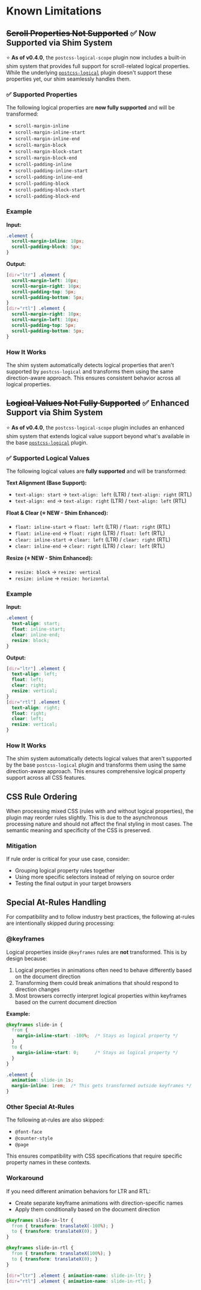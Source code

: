 # Known Limitations

## ~~Scroll Properties Not Supported~~ ✅ Now Supported via Shim System

⭐ **As of v0.4.0**, the `postcss-logical-scope` plugin now includes a built-in shim system that provides full support for scroll-related logical properties. While the underlying [`postcss-logical`](https://github.com/csstools/postcss-logical) plugin doesn't support these properties yet, our shim seamlessly handles them.

### ✅ Supported Properties

The following logical properties are **now fully supported** and will be transformed:

- `scroll-margin-inline`
- `scroll-margin-inline-start` 
- `scroll-margin-inline-end`
- `scroll-margin-block`
- `scroll-margin-block-start`
- `scroll-margin-block-end`
- `scroll-padding-inline`
- `scroll-padding-inline-start`
- `scroll-padding-inline-end`
- `scroll-padding-block`
- `scroll-padding-block-start`
- `scroll-padding-block-end`

### Example

**Input:**
```css
.element {
  scroll-margin-inline: 10px;
  scroll-padding-block: 5px;
}
```

**Output:**
```css
[dir="ltr"] .element {
  scroll-margin-left: 10px;
  scroll-margin-right: 10px;
  scroll-padding-top: 5px;
  scroll-padding-bottom: 5px;
}
[dir="rtl"] .element {
  scroll-margin-right: 10px;
  scroll-margin-left: 10px;
  scroll-padding-top: 5px;
  scroll-padding-bottom: 5px;
}
```

### How It Works

The shim system automatically detects logical properties that aren't supported by `postcss-logical` and transforms them using the same direction-aware approach. This ensures consistent behavior across all logical properties.

## ~~Logical Values Not Fully Supported~~ ✅ Enhanced Support via Shim System

⭐ **As of v0.4.0**, the `postcss-logical-scope` plugin includes an enhanced shim system that extends logical value support beyond what's available in the base [`postcss-logical`](https://github.com/csstools/postcss-logical) plugin.

### ✅ Supported Logical Values

The following logical values are **fully supported** and will be transformed:

**Text Alignment (Base Support):**
- `text-align: start` → `text-align: left` (LTR) / `text-align: right` (RTL)
- `text-align: end` → `text-align: right` (LTR) / `text-align: left` (RTL)

**Float & Clear (⭐ NEW - Shim Enhanced):**
- `float: inline-start` → `float: left` (LTR) / `float: right` (RTL)
- `float: inline-end` → `float: right` (LTR) / `float: left` (RTL)
- `clear: inline-start` → `clear: left` (LTR) / `clear: right` (RTL)
- `clear: inline-end` → `clear: right` (LTR) / `clear: left` (RTL)

**Resize (⭐ NEW - Shim Enhanced):**
- `resize: block` → `resize: vertical`
- `resize: inline` → `resize: horizontal`

### Example

**Input:**
```css
.element {
  text-align: start;
  float: inline-start;
  clear: inline-end;
  resize: block;
}
```

**Output:**
```css
[dir="ltr"] .element {
  text-align: left;
  float: left;
  clear: right;
  resize: vertical;
}
[dir="rtl"] .element {
  text-align: right;
  float: right;
  clear: left;
  resize: vertical;
}
```

### How It Works

The shim system automatically detects logical values that aren't supported by the base `postcss-logical` plugin and transforms them using the same direction-aware approach. This ensures comprehensive logical property support across all CSS features.

## CSS Rule Ordering

When processing mixed CSS (rules with and without logical properties), the plugin may reorder rules slightly. This is due to the asynchronous processing nature and should not affect the final styling in most cases. The semantic meaning and specificity of the CSS is preserved.

### Mitigation

If rule order is critical for your use case, consider:
- Grouping logical property rules together
- Using more specific selectors instead of relying on source order
- Testing the final output in your target browsers

## Special At-Rules Handling

For compatibility and to follow industry best practices, the following at-rules are intentionally skipped during processing:

### @keyframes

Logical properties inside `@keyframes` rules are **not** transformed. This is by design because:

1. Logical properties in animations often need to behave differently based on the document direction
2. Transforming them could break animations that should respond to direction changes
3. Most browsers correctly interpret logical properties within keyframes based on the current document direction

**Example:**
```css
@keyframes slide-in {
  from {
    margin-inline-start: -100%;  /* Stays as logical property */
  }
  to {
    margin-inline-start: 0;      /* Stays as logical property */
  }
}

.element {
  animation: slide-in 1s;
  margin-inline: 1rem;  /* This gets transformed outside keyframes */
}
```

### Other Special At-Rules

The following at-rules are also skipped:
- `@font-face`
- `@counter-style`
- `@page`

This ensures compatibility with CSS specifications that require specific property names in these contexts.

### Workaround

If you need different animation behaviors for LTR and RTL:
- Create separate keyframe animations with direction-specific names
- Apply them conditionally based on the document direction
```css
@keyframes slide-in-ltr {
  from { transform: translateX(-100%); }
  to { transform: translateX(0); }
}

@keyframes slide-in-rtl {
  from { transform: translateX(100%); }
  to { transform: translateX(0); }
}

[dir="ltr"] .element { animation-name: slide-in-ltr; }
[dir="rtl"] .element { animation-name: slide-in-rtl; }
```
